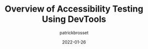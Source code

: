 ---
author: patrickbrosset
coauthor: codepo8
# coauthors
date: 2022-01-26
permalink: false
publisher: msedgedev
tags:
  - devtools
  - accessibility
  - testing
target_url: https://docs.microsoft.com/en-us/microsoft-edge/devtools-guide-chromium/accessibility/accessibility-testing-in-devtools
title: Overview of Accessibility Testing Using DevTools
---